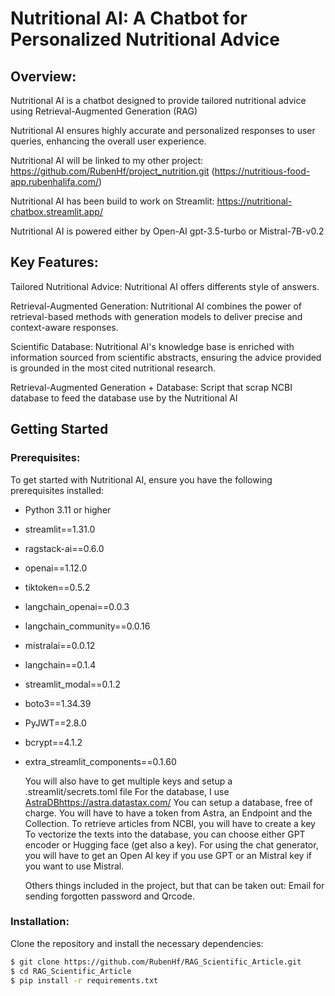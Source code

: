 # Nutritional AI: A Chatbot for Personalized Nutritional Advice

## Overview:
Nutritional AI is a chatbot designed to provide tailored nutritional advice using Retrieval-Augmented Generation (RAG)

Nutritional AI ensures highly accurate and personalized responses to user queries, enhancing the overall user experience.

Nutritional AI will be linked to my other project: https://github.com/RubenHf/project_nutrition.git (https://nutritious-food-app.rubenhalifa.com/)

Nutritional AI has been build to work on Streamlit: https://nutritional-chatbox.streamlit.app/

Nutritional AI is powered either by Open-AI gpt-3.5-turbo or Mistral-7B-v0.2

## Key Features:
Tailored Nutritional Advice: Nutritional AI offers differents style of answers.

Retrieval-Augmented Generation: Nutritional AI combines the power of retrieval-based methods with generation models to deliver precise and context-aware responses.

Scientific Database: Nutritional AI's knowledge base is enriched with information sourced from scientific abstracts, ensuring the advice provided is grounded in the most cited nutritional research.

Retrieval-Augmented Generation + Database: Script that scrap NCBI database to feed the database use by the Nutritional AI

## Getting Started

### Prerequisites:

To get started with Nutritional AI, ensure you have the following prerequisites installed:

- Python 3.11 or higher
- streamlit==1.31.0
- ragstack-ai==0.6.0
- openai==1.12.0
- tiktoken==0.5.2
- langchain_openai==0.0.3
- langchain_community==0.0.16
- mistralai==0.0.12
- langchain==0.1.4
- streamlit_modal==0.1.2
- boto3==1.34.39
- PyJWT==2.8.0
- bcrypt==4.1.2
- extra_streamlit_components==0.1.60

  You will also have to get multiple keys and setup a .streamlit/secrets.toml file
  For the database, I use [AstraDB](https://astra.datastax.com/)https://astra.datastax.com/
  You can setup a database, free of charge. You will have to have a token from Astra, an Endpoint and the Collection.
  To retrieve articles from NCBI, you will have to create a key
  To vectorize the texts into the database, you can choose either GPT encoder or Hugging face (get also a key).
  For using the chat generator, you will have to get an Open AI key if you use GPT or an Mistral key if you want to use Mistral.

  Others things included in the project, but that can be taken out: Email for sending forgotten password and Qrcode.

### Installation:
Clone the repository and install the necessary dependencies:

```bash
$ git clone https://github.com/RubenHf/RAG_Scientific_Article.git
$ cd RAG_Scientific_Article
$ pip install -r requirements.txt

